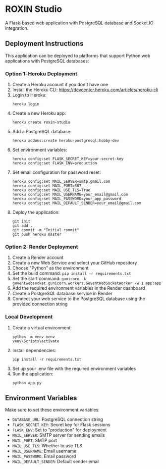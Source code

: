 # ROXIN Studio

A Flask-based web application with PostgreSQL database and Socket.IO integration.

## Deployment Instructions

This application can be deployed to platforms that support Python web applications with PostgreSQL databases:

### Option 1: Heroku Deployment

1. Create a Heroku account if you don't have one
2. Install the Heroku CLI: https://devcenter.heroku.com/articles/heroku-cli
3. Login to Heroku:
   ```
   heroku login
   ```
4. Create a new Heroku app:
   ```
   heroku create roxin-studio
   ```
5. Add a PostgreSQL database:
   ```
   heroku addons:create heroku-postgresql:hobby-dev
   ```
6. Set environment variables:
   ```
   heroku config:set FLASK_SECRET_KEY=your-secret-key
   heroku config:set FLASK_ENV=production
   ```
7. Set email configuration for password reset:
   ```
   heroku config:set MAIL_SERVER=smtp.gmail.com
   heroku config:set MAIL_PORT=587
   heroku config:set MAIL_USE_TLS=True
   heroku config:set MAIL_USERNAME=your_email@gmail.com
   heroku config:set MAIL_PASSWORD=your_app_password
   heroku config:set MAIL_DEFAULT_SENDER=your_email@gmail.com
   ```
8. Deploy the application:
   ```
   git init
   git add .
   git commit -m "Initial commit"
   git push heroku master
   ```

### Option 2: Render Deployment

1. Create a Render account
2. Create a new Web Service and select your GitHub repository
3. Choose "Python" as the environment
4. Set the build command: `pip install -r requirements.txt`
5. Set the start command: `gunicorn -k geventwebsocket.gunicorn.workers.GeventWebSocketWorker -w 1 app:app`
6. Add the required environment variables in the Render dashboard
7. Create a PostgreSQL database service in Render
8. Connect your web service to the PostgreSQL database using the provided connection string

### Local Development

1. Create a virtual environment:
   ```
   python -m venv venv
   venv\Scripts\activate
   ```
2. Install dependencies:
   ```
   pip install -r requirements.txt
   ```
3. Set up your .env file with the required environment variables
4. Run the application:
   ```
   python app.py
   ```

## Environment Variables

Make sure to set these environment variables:

- `DATABASE_URL`: PostgreSQL connection string
- `FLASK_SECRET_KEY`: Secret key for Flask sessions
- `FLASK_ENV`: Set to "production" for deployment
- `MAIL_SERVER`: SMTP server for sending emails
- `MAIL_PORT`: SMTP port
- `MAIL_USE_TLS`: Whether to use TLS
- `MAIL_USERNAME`: Email username
- `MAIL_PASSWORD`: Email password
- `MAIL_DEFAULT_SENDER`: Default sender email
